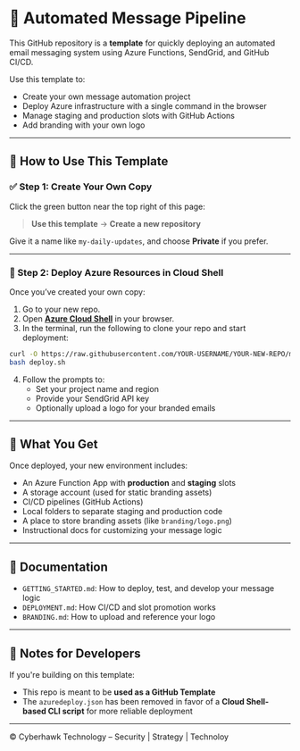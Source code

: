 # 🚀 Automated Message Pipeline

This GitHub repository is a **template** for quickly deploying an automated email messaging system using Azure Functions, SendGrid, and GitHub CI/CD.

Use this template to:
- Create your own message automation project
- Deploy Azure infrastructure with a single command in the browser
- Manage staging and production slots with GitHub Actions
- Add branding with your own logo

---

## 🧭 How to Use This Template

### ✅ Step 1: Create Your Own Copy

Click the green button near the top right of this page:
> **Use this template** → **Create a new repository**

Give it a name like `my-daily-updates`, and choose **Private** if you prefer.

---

### 🚀 Step 2: Deploy Azure Resources in Cloud Shell

Once you’ve created your own copy:

1. Go to your new repo.
2. Open **[Azure Cloud Shell](https://shell.azure.com)** in your browser.
3. In the terminal, run the following to clone your repo and start deployment:
```bash
curl -O https://raw.githubusercontent.com/YOUR-USERNAME/YOUR-NEW-REPO/main/scripts/deploy.sh
bash deploy.sh
```

4. Follow the prompts to:
   - Set your project name and region
   - Provide your SendGrid API key
   - Optionally upload a logo for your branded emails

---

## 📁 What You Get

Once deployed, your new environment includes:
- An Azure Function App with **production** and **staging** slots
- A storage account (used for static branding assets)
- CI/CD pipelines (GitHub Actions)
- Local folders to separate staging and production code
- A place to store branding assets (like `branding/logo.png`)
- Instructional docs for customizing your message logic

---

## 📖 Documentation

- `GETTING_STARTED.md`: How to deploy, test, and develop your message logic
- `DEPLOYMENT.md`: How CI/CD and slot promotion works
- `BRANDING.md`: How to upload and reference your logo

---

## 🧠 Notes for Developers

If you're building on this template:
- This repo is meant to be **used as a GitHub Template**
- The `azuredeploy.json` has been removed in favor of a **Cloud Shell-based CLI script** for more reliable deployment

---

© Cyberhawk Technology – Security | Strategy | Technoloy
